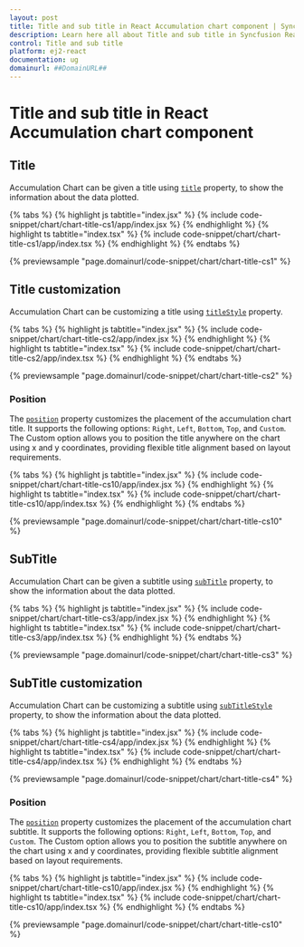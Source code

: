 ```yaml
---
layout: post
title: Title and sub title in React Accumulation chart component | Syncfusion
description: Learn here all about Title and sub title in Syncfusion React Accumulation chart component of Syncfusion Essential JS 2 and more.
control: Title and sub title 
platform: ej2-react
documentation: ug
domainurl: ##DomainURL##
---
```


# Title and sub title in React Accumulation chart component

## Title

Accumulation Chart can be given a title using [`title`](https://ej2.syncfusion.com/react/documentation/api/accumulation-chart/accumulationChartModel/#title) property, to show the information about the data plotted.

{% tabs %}
{% highlight js tabtitle="index.jsx" %}
{% include code-snippet/chart/chart-title-cs1/app/index.jsx %}
{% endhighlight %}
{% highlight ts tabtitle="index.tsx" %}
{% include code-snippet/chart/chart-title-cs1/app/index.tsx %}
{% endhighlight %}
{% endtabs %}

 {% previewsample "page.domainurl/code-snippet/chart/chart-title-cs1" %}

## Title customization

Accumulation Chart can be customizing a title using [`titleStyle`](https://ej2.syncfusion.com/react/documentation/api/accumulation-chart/accumulationChartModel/#titlestyle) property.

{% tabs %}
{% highlight js tabtitle="index.jsx" %}
{% include code-snippet/chart/chart-title-cs2/app/index.jsx %}
{% endhighlight %}
{% highlight ts tabtitle="index.tsx" %}
{% include code-snippet/chart/chart-title-cs2/app/index.tsx %}
{% endhighlight %}
{% endtabs %}

 {% previewsample "page.domainurl/code-snippet/chart/chart-title-cs2" %}

### Position

The [`position`](https://helpej2.syncfusion.com/react/documentation/api/accumulation-chart/titlePosition/) property customizes the placement of the accumulation chart title. It supports the following options: `Right`, `Left`, `Bottom`, `Top`, and `Custom`. The Custom option allows you to position the title anywhere on the chart using x and y coordinates, providing flexible title alignment based on layout requirements.

 {% tabs %}
{% highlight js tabtitle="index.jsx" %}
{% include code-snippet/chart/chart-title-cs10/app/index.jsx %}
{% endhighlight %}
{% highlight ts tabtitle="index.tsx" %}
{% include code-snippet/chart/chart-title-cs10/app/index.tsx %}
{% endhighlight %}
{% endtabs %}

 {% previewsample "page.domainurl/code-snippet/chart/chart-title-cs10" %}

## SubTitle

Accumulation Chart can be given a subtitle using [`subTitle`](https://ej2.syncfusion.com/react/documentation/api/accumulation-chart/accumulationChartModel/#subtitle) property, to show the information about the data plotted.

{% tabs %}
{% highlight js tabtitle="index.jsx" %}
{% include code-snippet/chart/chart-title-cs3/app/index.jsx %}
{% endhighlight %}
{% highlight ts tabtitle="index.tsx" %}
{% include code-snippet/chart/chart-title-cs3/app/index.tsx %}
{% endhighlight %}
{% endtabs %}

 {% previewsample "page.domainurl/code-snippet/chart/chart-title-cs3" %}

## SubTitle customization

Accumulation Chart can be customizing a subtitle using [`subTitleStyle`](https://ej2.syncfusion.com/react/documentation/api/accumulation-chart/accumulationChartModel/#subtitlestyle) property, to show the information about the data plotted.

{% tabs %}
{% highlight js tabtitle="index.jsx" %}
{% include code-snippet/chart/chart-title-cs4/app/index.jsx %}
{% endhighlight %}
{% highlight ts tabtitle="index.tsx" %}
{% include code-snippet/chart/chart-title-cs4/app/index.tsx %}
{% endhighlight %}
{% endtabs %}

 {% previewsample "page.domainurl/code-snippet/chart/chart-title-cs4" %}

### Position

The [`position`](https://helpej2.syncfusion.com/react/documentation/api/accumulation-chart/titlePosition/) property customizes the placement of the accumulation chart subtitle. It supports the following options: `Right`, `Left`, `Bottom`, `Top`, and `Custom`. The Custom option allows you to position the subtitle anywhere on the chart using x and y coordinates, providing flexible subtitle alignment based on layout requirements.

 {% tabs %}
{% highlight js tabtitle="index.jsx" %}
{% include code-snippet/chart/chart-title-cs10/app/index.jsx %}
{% endhighlight %}
{% highlight ts tabtitle="index.tsx" %}
{% include code-snippet/chart/chart-title-cs10/app/index.tsx %}
{% endhighlight %}
{% endtabs %}

 {% previewsample "page.domainurl/code-snippet/chart/chart-title-cs10" %}
